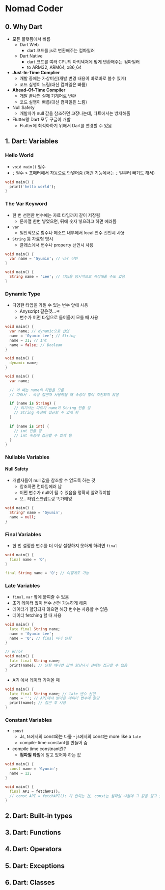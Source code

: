 # Nomad Coder

## 0. Why Dart

- 모든 플랫폼에서 빠름
  - Dart Web
    - dart 코드를 js로 변환해주는 컴파일러
  - Dart Native
    - dart 코드를 여러 CPU의 아키텍쳐에 맞게 변환해주는 컴파일러
    - to ARM32, ARM64, x86_64
- **Just-In-Time Complier**
  - 개발 중에는 가상머신(개발 변경 내용이 바로바로 볼수 있게)
  - 코드 실행이 느림(대신 컴파일은 빠름)
- **Ahead-Of-Time Compiler**
  - 개발 끝나면 실제 기계어로 변환 
  - 코드 실행이 빠름(대신 컴파일은 느림)
- Null Safety
  - 개발자가 null 값을 참조하면 고장나는데, 다트에서는 방지해줌
- Flutter랑 Dart 모두 구글이 개발
  - Flutter에 최적화하기 위해서 Dart를 변경할 수 있음



## 1. Dart: Variables

### Hello World

- `void main()` 필수
- `;` 필수 > 포매터에서 자동으로 안넣어줌 (어떤 기능에서는 `;` 일부러 빼기도 해서)

```dart
void main() {
  print('hello world');
}
```



### The Var Keyword

- 한 번 선언한 변수에는 자료 타입까지 같이 저장됨
  - 문자열 한번 넣었으면, 뒤에 숫자 넣으려고 하면 에러뜸
- `var`
  - 일반적으로 함수나 메소드 내부에서 local 변수 선언시 사용
- `String` 등 자료형 명시
  - 클래스에서 변수나 property 선언시 사용

```dart
void main() {
  var name = 'Gyumin'; // var 선언
}
```

```dart
void main() {
  String name = 'Lee'; // 타입을 명시적으로 작성해줄 수도 있음
}
```



### Dynamic Type

- 다양한 타입을 가질 수 있는 변수 앞에 사용
  - Anyscript 같은것...ㅋ
  - 변수가 어떤 타입으로 들어올지 모를 때 사용

```dart
void main() {
  var name; // dynamic으로 선언
  name = 'Gyumin Lee'; // String
  name = 31; // Int
  name = false; // Boolean
}
```

```dart
void main() {
  dynamic name;
}
```

```dart
void main() {
  var name;
  
  // 이 때는 name의 타입을 모름
  // 따라서 . 속성 접근자 사용했을 때 속성이 많이 추천되지 않음

  if (name is String) {
    // 여기서는 다트가 name이 String 인줄 암
    // String 속성에 접근할 수 있게 됨
  }
  
  if (name is int) {
    // int 인줄 암
    // int 속성에 접근할 수 있게 됨
  }
}

```



### Nullable Variables

#### Null Safety

- 개발자들이 null 값을 참조할 수 없도록 하는 것
  - 참조하면 런타임에러 남
  - 어떤 변수가  null이 될 수 있음을 명확히 알려줘야함
  - 오.. 타입스크립트랑 똑가태잉

```dart
void main() {
  String? name = 'Gyumin';
  name = null;
}
```



### Final Variables

- 한 번 설정한 변수를 더 이상 설정하지 못하게 하려면 `final`

````dart
void main() {
  final name = 'Q';
}
````

```dart
final String name = 'Q'; // 이렇게도 가능
```



### Late Variables

- `final`, `var` 앞에 붙여줄 수 있음
- 초기 데이터 없이 변수 선언 가능하게 해줌
- 데이터가 할당되지 않으면 해당 변수는 사용할 수 없음
- 데이터 fetching 할 때 사용

```dart
void main() {
  late final String name;
  name = 'Gyumin Lee';
  name = 'Q'; // final 이라 안됨
}
```

```dart
// error
void main() {
  late final String name;
  print(name); // 안됨 왜냐면 값이 할당되기 전에는 접근할 수 없음
}
```

- API 에서 데이터 가져올 때

```dart
void main() {
  late final String name; // late 변수 선언
  name = ''; // API에서 받아온 데이터 변수에 할당
  print(name); // 접근 후 사용
}
```



### Constant Variables

- `const`
  - Js, ts에서의 const와는 다름 - js에서의 const는 more like a `late` 
  - compile-time constant를 만들어 줌
- compile time constnant란?
  - **컴파일 타임**에 알고 있어야 하는 값

```dart
void main() {
  const name = 'Gyumin';
  name = 12;
}
```

```dart
void main() {
  final API = fetchAPI(); 
  // const API = fetchAPI(); 가 안되는 건, const는 컴파일 시점에 그 값을 알고 있어야 하기 때문임
}
```





## 2. Dart: Built-in types



## 3. Dart: Functions



## 4. Dart: Operators



## 5. Dart: Exceptions



## 6. Dart: Classes



